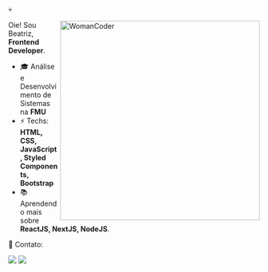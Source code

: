 💀

<img src="https://www.pngitem.com/pimgs/m/173-1739801_women-in-tech-png-transparent-png.png" min-width="400px" max-width="400px" width="400px" align="right" alt="WomanCoder">

<p align="left"> 
  Oie! Sou Beatriz, <strong>Frontend Developer</strong>.<br>
 
- 🎓 Análise e Desenvolvimento de Sistemas na **FMU**
- ⚡ Techs: **HTML, CSS, JavaScript, Styled Components, Bootstrap**
- 📚 Aprendendo mais sobre **ReactJS, NextJS, NodeJS**.
</p>

<p align="left">
  💌 Contato:
</p>

<p align="left">
  <a href="mailto:beatrizsantanajob@gmail.com" alt="Gmail" target="_blank">
  <img src="https://img.shields.io/badge/-Gmail-FF0000?style=flat-square&labelColor=FF0000&logo=gmail&logoColor=white" /></a>

  <a href="https://linkedin.com/in/beatrizsantanarosa" alt="Linkedin" target="_blank">
  <img src="https://img.shields.io/badge/-Linkedin-0e76a8?style=flat-square&logo=Linkedin&logoColor=white" /></a>
</p>  
